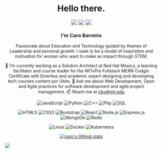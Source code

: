 <div align="center">
  
# Hello there.
  
<a href="https://github.com/carobarreirov" target="_blank"><img align="center" src="https://cdn.jsdelivr.net/npm/simple-icons@3.0.1/icons/github.svg" alt="caro barreiro" height="20" width="20" /></a>
<a href="https://twitter.com/carobarreirov" target="_blank"><img align="center" src="https://cdn.jsdelivr.net/npm/simple-icons@3.0.1/icons/twitter.svg" alt="caro barreiro" height="20" width="20" /></a>
<a href="https://www.linkedin.com/in/carobarreirov/" target="_blank"><img align="center" src="https://cdn.jsdelivr.net/npm/simple-icons@3.0.1/icons/linkedin.svg" alt="caro barreiro" height="20" width="20" background-color="#BF656A"/></a>

  
### I'm Caro Barreiro
Passionate about Education and Technology guided by themes of Leadership and personal growth: I seek to be a model of inspiration and motivation for women who want to make an impact through STEM.
  
 🔭 I’m currently working as a Solution Architect at Red Hat Mexico, a learning facilitator and course leader for the MITxPro Fullstack MERN Codgin Certificate with Emeritus and academic expert designing and developing tech courses content por Ubits. 
💬 Ask me about Web Development, Open and Agile practices for software development and agile project management. 
📫 Reach me at cbv@mit.edu

![JavaScript](https://img.shields.io/badge/-JavaScript-000?&logo=JavaScript&logoColor=FAF4F8&color=BF656A)
![Python](https://img.shields.io/badge/-Python-000?&logo=Python&logoColor=FAF4F8&color=BF656A)
![C++](https://img.shields.io/badge/-C++-000?&logo=c%2b%2b&logoColor=FAF4F8&color=BF656A)
![Php](https://img.shields.io/badge/-php-000?&logo=php&logoColor=FAF4F8&color=BF656A)
![SQL](https://img.shields.io/badge/-SQL-000?&logo=MySQL&logoColor=FAF4F8&color=BF656A)

![HTML5](https://img.shields.io/badge/-html5-000?&logo=html5&logoColor=DB979F)
![CSS3](https://img.shields.io/badge/-css3-000?&logo=css3&logoColor=DB979F) 
![Bootstrap](https://img.shields.io/badge/-Bootstrap-000?&logo=Bootstrap&logoColor=DB979F)
![React](https://img.shields.io/badge/-React-000?&logo=React&logoColor=DB979F)
![Node.js](https://img.shields.io/badge/-Node.js-000?&logo=node.js&logoColor=DB979F)
![Express.js](https://img.shields.io/badge/-Express.js-000?&logo=Express&logoColor=DB979F)
![MongoDb](https://img.shields.io/badge/-Mongodb-000?&logo=Mongodb&logoColor=DB979F)
![Redis](https://img.shields.io/badge/-Redis-000?&logo=Redis&logoColor=DB979F)
  
![Linux](https://img.shields.io/badge/-Linux-000?&logo=Linux&logoColor=DB979F)
![Docker](https://img.shields.io/badge/-Docker-000?&logo=Docker&logoColor=DB979F)
![Kubernetes](https://img.shields.io/badge/-Kubernetes-000?&logo=Kubernetes&logoColor=DB979F)

[![caro's GitHub stats](https://github-readme-stats.vercel.app/api?username=carobarreirov&hide=stars&count_private=true&show_icons=true&include_all_commits=true&theme=graywhite&title_color=DB979F&icon_color=CF6168)](https://github.com/carobarreirov/github-readme-stats)
  
 </div>

<img src="https://capsule-render.vercel.app/api?type=waving&color=gradient&height=80&section=footer&customColorList=0,0,5,29" />
